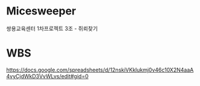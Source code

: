 # Micesweeper
쌍용교육센터 1차프로젝트 3조 - 쥐뢰찾기

# WBS
https://docs.google.com/spreadsheets/d/12nskiVKklukmj0v46c10X2N4aaA4vyCjdWkD3VvWLvs/edit#gid=0
